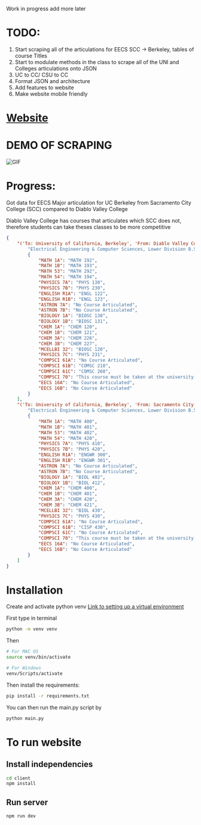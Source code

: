 Work in progress add more later

# TODO:
1. Start scraping all of the articulations for EECS SCC -> Berkeley, tables of course Titles
2. Start to modulate methods in the class to scrape all of the UNI and Colleges articulations onto JSON
3. UC to CC/ CSU to CC
4. Format JSON and architecture
5. Add features to website
6. Make website mobile friendly

# [Website](https://assistpro-test.vercel.app)

# DEMO OF SCRAPING
![GIF](https://media.giphy.com/media/v1.Y2lkPTc5MGI3NjExcHRpbWw1em00MHh4OGxuYW9heHBkajg4eGxyNjZuZHB2N3Bpa2loNSZlcD12MV9pbnRlcm5hbF9naWZfYnlfaWQmY3Q9Zw/QpDKozmCN3XGi2YHBV/giphy.gif)

# Progress:

Got data for EECS Major articulation for UC Berkeley from Sacramento City College (SCC) compared to Diablo Valley College

Diablo Valley College has courses that articulates which SCC does not, therefore students can take theses classes to be more competitive

```json
{
    "('To: University of California, Berkeley', 'From: Diablo Valley College')": [
        "Electrical Engineering & Computer Sciences, Lower Division B.S.",
        {
            "MATH 1A": "MATH 192",
            "MATH 1B": "MATH 193",
            "MATH 53": "MATH 292",
            "MATH 54": "MATH 194",
            "PHYSICS 7A": "PHYS 130",
            "PHYSICS 7B": "PHYS 230",
            "ENGLISH R1A": "ENGL 122",
            "ENGLISH R1B": "ENGL 123",
            "ASTRON 7A": "No Course Articulated",
            "ASTRON 7B": "No Course Articulated",
            "BIOLOGY 1A": "BIOSC 130",
            "BIOLOGY 1B": "BIOSC 131",
            "CHEM 1A": "CHEM 120",
            "CHEM 1B": "CHEM 121",
            "CHEM 3A": "CHEM 226",
            "CHEM 3B": "CHEM 227",
            "MCELLBI 32": "BIOSC 120",
            "PHYSICS 7C": "PHYS 231",
            "COMPSCI 61A": "No Course Articulated",
            "COMPSCI 61B": "COMSC 210",
            "COMPSCI 61C": "COMSC 260",
            "COMPSCI 70": "This course must be taken at the university after transfer",
            "EECS 16A": "No Course Articulated",
            "EECS 16B": "No Course Articulated"
        }
    ],
    "('To: University of California, Berkeley', 'From: Sacramento City College')": [
        "Electrical Engineering & Computer Sciences, Lower Division B.S.",
        {
            "MATH 1A": "MATH 400",
            "MATH 1B": "MATH 401",
            "MATH 53": "MATH 402",
            "MATH 54": "MATH 420",
            "PHYSICS 7A": "PHYS 410",
            "PHYSICS 7B": "PHYS 420",
            "ENGLISH R1A": "ENGWR 300",
            "ENGLISH R1B": "ENGWR 301",
            "ASTRON 7A": "No Course Articulated",
            "ASTRON 7B": "No Course Articulated",
            "BIOLOGY 1A": "BIOL 402",
            "BIOLOGY 1B": "BIOL 412",
            "CHEM 1A": "CHEM 400",
            "CHEM 1B": "CHEM 401",
            "CHEM 3A": "CHEM 420",
            "CHEM 3B": "CHEM 421",
            "MCELLBI 32": "BIOL 430",
            "PHYSICS 7C": "PHYS 430",
            "COMPSCI 61A": "No Course Articulated",
            "COMPSCI 61B": "CISP 430",
            "COMPSCI 61C": "No Course Articulated",
            "COMPSCI 70": "This course must be taken at the university after transfer",
            "EECS 16A": "No Course Articulated",
            "EECS 16B": "No Course Articulated"
        }
    ]
}
```

# Installation

Create and activate python venv [Link to setting up a virtual environment](https://python.land/virtual-environments/virtualenv)


First type in terminal

```bash
python -m venv venv
```

Then
```bash
# For MAC OS
source venv/bin/activate

# For Windows
venv/Scripts/activate
```

Then install the requirements:
```bash
pip install -r requirements.txt
```

You can then run the main.py script by 
```bash
python main.py
```

# To run website

## Install independencies

```bash
cd client
npm install
```

## Run server

```bash
npm run dev
```
